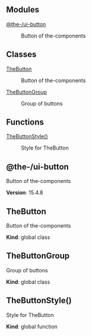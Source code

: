 <!--- Code generated by @the-/script-doc. DO NOT EDIT. -->

## Modules

<dl>
<dt><a href="#module_@the-/ui-button">@the-/ui-button</a></dt>
<dd><p>Button of the-components</p>
</dd>
</dl>

## Classes

<dl>
<dt><a href="#TheButton">TheButton</a></dt>
<dd><p>Button of the-components</p>
</dd>
<dt><a href="#TheButtonGroup">TheButtonGroup</a></dt>
<dd><p>Group of buttons</p>
</dd>
</dl>

## Functions

<dl>
<dt><a href="#TheButtonStyle">TheButtonStyle()</a></dt>
<dd><p>Style for TheButton</p>
</dd>
</dl>

<a name="module_@the-/ui-button"></a>

## @the-/ui-button
Button of the-components

**Version**: 15.4.8  
<a name="TheButton"></a>

## TheButton
Button of the-components

**Kind**: global class  
<a name="TheButtonGroup"></a>

## TheButtonGroup
Group of buttons

**Kind**: global class  
<a name="TheButtonStyle"></a>

## TheButtonStyle()
Style for TheButton

**Kind**: global function

